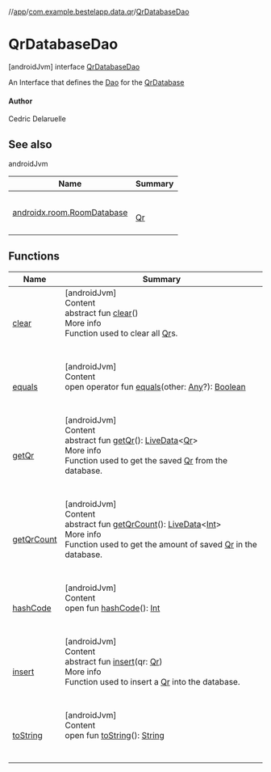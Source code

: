 //[app](../../index.md)/[com.example.bestelapp.data.qr](../index.md)/[QrDatabaseDao](index.md)



# QrDatabaseDao  
 [androidJvm] interface [QrDatabaseDao](index.md)

An Interface that defines the [Dao](https://developer.android.com/reference/kotlin/androidx/room/Dao.html) for the [QrDatabase](../-qr-database/index.md)



#### Author  


Cedric Delaruelle

   


## See also  
  
androidJvm  
  
|  Name|  Summary| 
|---|---|
| <a name="com.example.bestelapp.data.qr/QrDatabaseDao///PointingToDeclaration/"></a>[androidx.room.RoomDatabase](https://developer.android.com/reference/kotlin/androidx/room/RoomDatabase.html)| <a name="com.example.bestelapp.data.qr/QrDatabaseDao///PointingToDeclaration/"></a><br><br>[Qr](../-qr/index.md)<br><br>
  


## Functions  
  
|  Name|  Summary| 
|---|---|
| <a name="com.example.bestelapp.data.qr/QrDatabaseDao/clear/#/PointingToDeclaration/"></a>[clear](clear.md)| <a name="com.example.bestelapp.data.qr/QrDatabaseDao/clear/#/PointingToDeclaration/"></a>[androidJvm]  <br>Content  <br>abstract fun [clear](clear.md)()  <br>More info  <br>Function used to clear all [Qr](../-qr/index.md)s.  <br><br><br>
| <a name="kotlin/Any/equals/#kotlin.Any?/PointingToDeclaration/"></a>[equals](../../com.example.bestelapp.repository/-product-repository/index.md#%5Bkotlin%2FAny%2Fequals%2F%23kotlin.Any%3F%2FPointingToDeclaration%2F%5D%2FFunctions%2F-1024765483)| <a name="kotlin/Any/equals/#kotlin.Any?/PointingToDeclaration/"></a>[androidJvm]  <br>Content  <br>open operator fun [equals](../../com.example.bestelapp.repository/-product-repository/index.md#%5Bkotlin%2FAny%2Fequals%2F%23kotlin.Any%3F%2FPointingToDeclaration%2F%5D%2FFunctions%2F-1024765483)(other: [Any](https://kotlinlang.org/api/latest/jvm/stdlib/kotlin/-any/index.html)?): [Boolean](https://kotlinlang.org/api/latest/jvm/stdlib/kotlin/-boolean/index.html)  <br><br><br>
| <a name="com.example.bestelapp.data.qr/QrDatabaseDao/getQr/#/PointingToDeclaration/"></a>[getQr](get-qr.md)| <a name="com.example.bestelapp.data.qr/QrDatabaseDao/getQr/#/PointingToDeclaration/"></a>[androidJvm]  <br>Content  <br>abstract fun [getQr](get-qr.md)(): [LiveData](https://developer.android.com/reference/kotlin/androidx/lifecycle/LiveData.html)<[Qr](../-qr/index.md)>  <br>More info  <br>Function used to get the saved [Qr](../-qr/index.md) from the database.  <br><br><br>
| <a name="com.example.bestelapp.data.qr/QrDatabaseDao/getQrCount/#/PointingToDeclaration/"></a>[getQrCount](get-qr-count.md)| <a name="com.example.bestelapp.data.qr/QrDatabaseDao/getQrCount/#/PointingToDeclaration/"></a>[androidJvm]  <br>Content  <br>abstract fun [getQrCount](get-qr-count.md)(): [LiveData](https://developer.android.com/reference/kotlin/androidx/lifecycle/LiveData.html)<[Int](https://kotlinlang.org/api/latest/jvm/stdlib/kotlin/-int/index.html)>  <br>More info  <br>Function used to get the amount of saved [Qr](../-qr/index.md) in the database.  <br><br><br>
| <a name="kotlin/Any/hashCode/#/PointingToDeclaration/"></a>[hashCode](../../com.example.bestelapp.repository/-product-repository/index.md#%5Bkotlin%2FAny%2FhashCode%2F%23%2FPointingToDeclaration%2F%5D%2FFunctions%2F-1024765483)| <a name="kotlin/Any/hashCode/#/PointingToDeclaration/"></a>[androidJvm]  <br>Content  <br>open fun [hashCode](../../com.example.bestelapp.repository/-product-repository/index.md#%5Bkotlin%2FAny%2FhashCode%2F%23%2FPointingToDeclaration%2F%5D%2FFunctions%2F-1024765483)(): [Int](https://kotlinlang.org/api/latest/jvm/stdlib/kotlin/-int/index.html)  <br><br><br>
| <a name="com.example.bestelapp.data.qr/QrDatabaseDao/insert/#com.example.bestelapp.data.qr.Qr/PointingToDeclaration/"></a>[insert](insert.md)| <a name="com.example.bestelapp.data.qr/QrDatabaseDao/insert/#com.example.bestelapp.data.qr.Qr/PointingToDeclaration/"></a>[androidJvm]  <br>Content  <br>abstract fun [insert](insert.md)(qr: [Qr](../-qr/index.md))  <br>More info  <br>Function used to insert a [Qr](../-qr/index.md) into the database.  <br><br><br>
| <a name="kotlin/Any/toString/#/PointingToDeclaration/"></a>[toString](../../com.example.bestelapp.repository/-product-repository/index.md#%5Bkotlin%2FAny%2FtoString%2F%23%2FPointingToDeclaration%2F%5D%2FFunctions%2F-1024765483)| <a name="kotlin/Any/toString/#/PointingToDeclaration/"></a>[androidJvm]  <br>Content  <br>open fun [toString](../../com.example.bestelapp.repository/-product-repository/index.md#%5Bkotlin%2FAny%2FtoString%2F%23%2FPointingToDeclaration%2F%5D%2FFunctions%2F-1024765483)(): [String](https://kotlinlang.org/api/latest/jvm/stdlib/kotlin/-string/index.html)  <br><br><br>


